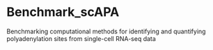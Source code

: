 # Benchmark_scAPA
Benchmarking computational methods for identifying and quantifying polyadenylation sites from single-cell RNA-seq data
